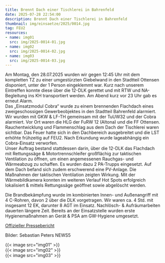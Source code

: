 ```yaml
---
title: Brennt Dach einer Tischlerei in Bahrenfeld
date: 2025-07-28 22:54:00
description: Brennt Dach einer Tischlerei in Bahrenfeld
thumbnail: img/einsaetze/2025/0014.jpg
tag: FEU2
resources:
- name: img01
  src: img/2025-0014-01.jpg
- name: img02
  src: img/2025-0014-02.jpg
- name: img03
  src: img/2025-0014-03.jpg
---
```

Am Montag, den 28.07.2025 wurden wir gegen 12:45 Uhr mit dem kompletten TZ zu einer umgestürzten Giebelwand in den Stadtteil Ottensen disponiert, unter der 1 Person eingeklemmt war.
Kurz nach unserem Eintreffen konnte diese über die 12-DLK gerettet und mit RTW und NA-Begleitung ins KH transportiert werden.
Am Abend kurz vor 23 Uhr gab es erneut Alarm.  
Das „Einsatzmodul Cobra“ wurde zu einem brennenden Flachdach eines zweigeschossigen Gewerbeobjektes in den Stadtteil Bahrenfeld alarmiert.
Wir wurden mit GKW & LF-TH gemeinsam mit der TuUW32 und der Cobra alarmiert.
Vor Ort waren die HLG der FuRW 12 (Altona) und die FF Ottensen.
Rauchentwicklung und Flammenschlag aus dem Dach der Tischlerei waren sichtbar.
Das Feuer hatte sich in den Dachbereich ausgebreitet und die LST erhöhte frühzeitig auf FEU2.
Nach Erkundung wurde lageabhängig ein Cobra-Einsatz verworfen.  
Unser Auftrag bestand stattdessen darin, über die 12-DLK das Flachdach mit Rettungssäge & Motortrennschleifer großflächig zur taktischen Ventilation zu öffnen, um einen angemessenen Rauchgas- und Wärmeabzug zu schaffen.
Es wurden dazu 2 PA-Trupps eingesetzt.
Auf dem Dach befand sich zudem erschwerend eine PV-Anlage.
Die Maßnahmen der taktischen Ventilation zeigten Wirkung.
Mit der Wärmebildkamera konnten im weiteren Verlauf Hot Spots erfolgreich lokalisiert & mittels Rettungssäge geöffnet sowie abgelöscht werden.

Die Brandbekämpfung wurde im kombinierten Innen- und Außenangriff mit 4 C-Rohren, davon 2 über die DLK vorgetragen.
Wir waren ca. 4 Std. mit insgesamt 12 EK, darunter 8 AGT im Einsatz.
Nachlösch- & Aufräumarbeiten dauerten längere Zeit.
Bereits an der Einsatzstelle wurden erste Hygienemaßnahmen an Gerät & PSA am GW-Hygiene umgesetzt.

[Offizieller Pressebericht](https://www.presseportal.de/blaulicht/pm/82522/6085945)

Bilder: Sebastian Peters NEWS5


{{< image src="img01" >}}  
{{< image src="img02" >}}  
{{< image src="img03" >}}  
